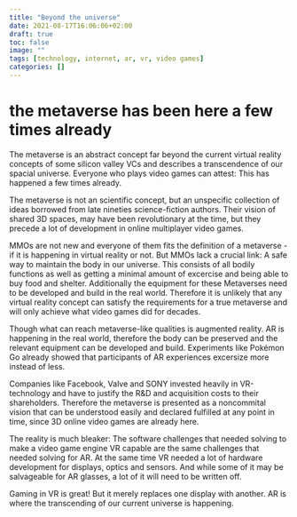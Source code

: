 ```yaml
---
title: "Beyond the universe"
date: 2021-08-17T16:06:06+02:00
draft: true
toc: false
image: ""
tags: [technology, internet, ar, vr, video games]
categories: []
---
```


# the metaverse has been here a few times already
<!--more-->
The metaverse is an abstract concept far beyond the current virtual reality concepts of some silicon valley VCs and describes a transcendence of our spacial universe. Everyone who plays video games can attest: This has happened a few times already.

The metaverse is not an scientific concept, but an unspecific collection of ideas borrowed from late nineties science-fiction authors. Their vision of shared 3D spaces, may have been revolutionary at the time, but they precede a lot of development in online multiplayer video games.

MMOs are not new and everyone of them fits the definition of a metaverse - if it is happening in virtual reality or not. But MMOs lack a crucial link: A safe way to maintain the body in our universe. This consists of all bodily functions as well as getting a minimal amount of excercise and being able to buy food and shelter. Additionally the equipment for these Metaverses need to be developed and build in the real world. Therefore it is unlikely that any virtual reality concept can satisfy the requirements for a true metaverse and will only achieve what video games did for decades.

Though what can reach metaverse-like qualities is augmented reality. AR is happening in the real world, therefore the body can be preserved and the relevant equipment can be developed and build. Experiments like Pokémon Go already showed that participants of AR experiences excersize more instead of less.

Companies like Facebook, Valve and SONY invested heavily in VR-technology and have to justify the R&D and acquisition costs to their shareholders. Therefore the metaverse is presented as a noncommital vision that can be understood easily and declared fulfilled at any point in time, since 3D online video games are already here.

The reality is much bleaker: The software challenges that needed solving to make a video game engine VR capable are the same challenges that needed solving for AR. At the same time VR needed a lot of hardware development for displays, optics and sensors. And while some of it may be salvageable for AR glasses, a lot of it will need to be written off.

Gaming in VR is great! But it merely replaces one display with another. AR is where the transcending of our current universe is happening.

